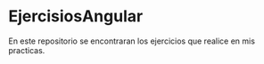 # EjercisiosAngular
En este repositorio se encontraran los ejercicios que realice en mis practicas.
